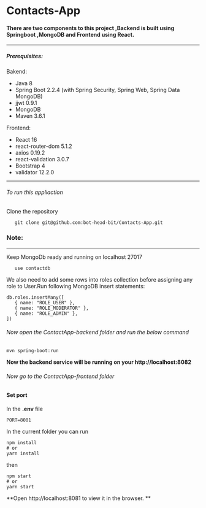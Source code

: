 # Contacts-App

#### There are two components to this project ,Backend is built using Springboot ,MongoDB and Frontend using React.

------------



##### Prerequisites:
Bakend:
- Java 8
- Spring Boot 2.2.4 (with Spring Security, Spring Web, Spring Data MongoDB)
- jjwt 0.9.1
- MongoDB
- Maven 3.6.1

Frontend:

- React 16
- react-router-dom 5.1.2
- axios 0.19.2
- react-validation 3.0.7
- Bootstrap 4
- validator 12.2.0


------------

###### To run this appliaction  
Clone the repository

	   git clone git@github.com:bot-head-bit/Contacts-App.git 

### Note:

------------

Keep MongoDb ready and running on localhost 27017 
     
	   use contactdb
We also need to add some rows into roles collection before assigning any role to User.Run following MongoDB insert statements:
    
    db.roles.insertMany([
       { name: "ROLE_USER" },
       { name: "ROLE_MODERATOR" },
       { name: "ROLE_ADMIN" },
    ])
    

###### Now open the  ContactApp-backend folder and run the below command 
    
	mvn spring-boot:run

**Now the backend service will be running on your http://localhost:8082**

###### Now go to the  ContactApp-frontend folder 

#### Set port 

In the **.env** file 
    
	PORT=8081


In the current folder you can run 

    npm install
    # or
    yarn install

then 

    npm start
    # or
    yarn start

**Open http://localhost:8081 to view it in the browser.
**




